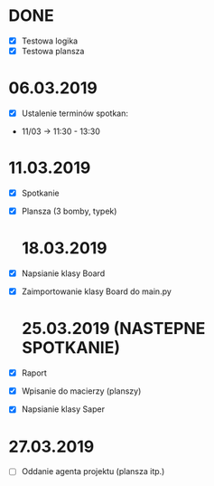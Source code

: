 # DONE
-   [x] Testowa logika
-   [x] Testowa plansza

# 06.03.2019

-   [x] Ustalenie terminów spotkan:

*   11/03 -> 11:30 - 13:30

# 11.03.2019

-   [x] Spotkanie
-   [x] Plansza (3 bomby, typek)

    # 18.03.2019

-   [x] Napsianie klasy Board
-   [x] Zaimportowanie klasy Board do main.py

    # 25.03.2019 (NASTEPNE SPOTKANIE)

-   [x] Raport
-   [x] Wpisanie do macierzy (planszy)
-   [x] Napsianie klasy Saper

# 27.03.2019

-   [ ] Oddanie agenta projektu (plansza itp.)
